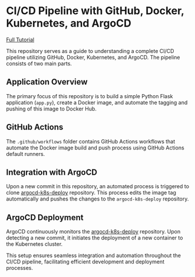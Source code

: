 # CI/CD Pipeline with GitHub, Docker, Kubernetes, and ArgoCD
[Full Tutorial](https://medium.com/@sameeradissanayaka/complete-ci-cd-pipeline-gitops-project-with-docker-kubernetes-githubactions-and-argocd-step-by-step-cebf766c9d42)

This repository serves as a guide to understanding a complete CI/CD pipeline utilizing GitHub, Docker, Kubernetes, and ArgoCD. 
The pipeline consists of two main parts.

## Application Overview

The primary focus of this repository is to build a simple Python Flask application (`app.py`), 
create a Docker image, and automate the tagging and pushing of this image to Docker Hub.

## GitHub Actions

The `.github/workflows` folder contains GitHub Actions workflows that automate the Docker image build and push process using GitHub Actions default runners.

## Integration with ArgoCD

Upon a new commit in this repository, an automated process is triggered to clone [argocd-k8s-deploy](https://github.com/iam-sameera/argocd-k8s-deploy) repository. 
This process edits the image tag automatically and pushes the changes to the `argocd-k8s-deploy` repository.

## ArgoCD Deployment

ArgoCD continuously monitors the [argocd-k8s-deploy](https://github.com/iam-sameera/argocd-k8s-deploy) repository. Upon detecting a new commit, 
it initiates the deployment of a new container to the Kubernetes cluster.

This setup ensures seamless integration and automation throughout the CI/CD pipeline, facilitating efficient development and deployment processes.
